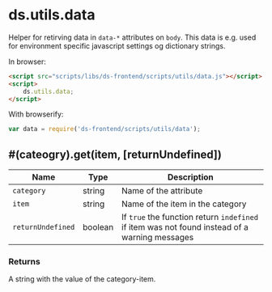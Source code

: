 # ds.utils.data

Helper for retirving data in `data-*` attributes on `body`. This data is e.g.
used for environment specific javascript settings og dictionary strings.

In browser:

```html
<script src="scripts/libs/ds-frontend/scripts/utils/data.js"></script>
<script>
    ds.utils.data;
</script>
```

With browserify:

```js
var data = require('ds-frontend/scripts/utils/data');
```

## #(cateogry).get(item, [returnUndefined])

| Name | Type | Description |
| --- | --- | --- |
| `category` | string | Name of the attribute |
| `item` | string | Name of the item in the category |
| `returnUndefined` | boolean | If `true` the function return `indefined` if item was not found instead of a warning messages |

### Returns

A string with the value of the category-item.
